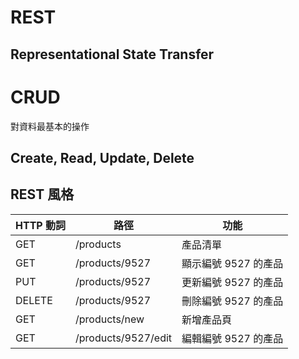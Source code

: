 # REST 
## Representational State Transfer


# CRUD
對資料最基本的操作
## Create, Read, Update, Delete


## REST 風格
HTTP 動詞 | 路徑                | 功能
--------  | ------------------- | ----
GET       | /products           | 產品清單
GET       | /products/9527      | 顯示編號 9527 的產品
PUT       | /products/9527      | 更新編號 9527 的產品
DELETE    | /products/9527      | 刪除編號 9527 的產品
GET       | /products/new       | 新增產品頁
GET       | /products/9527/edit | 編輯編號 9527 的產品